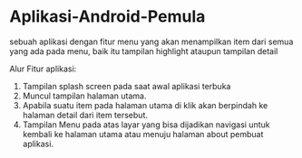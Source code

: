 # Aplikasi-Android-Pemula
sebuah aplikasi dengan fitur menu yang akan menampilkan item dari semua yang ada pada menu, baik itu tampilan highlight ataupun tampilan detail

Alur Fitur aplikasi:
1. Tampilan splash screen pada saat awal aplikasi terbuka
2. Muncul tampilan halaman utama.
3. Apabila suatu item pada halaman utama di klik akan berpindah ke halaman detail dari item tersebut.
4. Tampilan Menu pada atas layar yang bisa dijadikan navigasi untuk kembali ke halaman utama atau menuju halaman about pembuat aplikasi.
